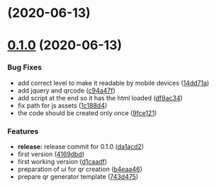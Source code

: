 #  (2020-06-13)



# [0.1.0](https://github.com/citosid/qr/compare/743d475664e6c225de1e5f43682ec623c53c7ea1...0.1.0) (2020-06-13)


### Bug Fixes

* add correct level to make it readable by mobile devices ([14dd71a](https://github.com/citosid/qr/commit/14dd71a97b9e2da66f671b9d86f35786ee97e806))
* add jquery and qrcode ([c94a47f](https://github.com/citosid/qr/commit/c94a47fac48a7e4c76ab614c69804727b8fc8b15))
* add script at the end so it has the html loaded ([df8ac34](https://github.com/citosid/qr/commit/df8ac343ec1ff19bb311f6db5b03722c5fd2c2da))
* fix path for js assets ([1c188d4](https://github.com/citosid/qr/commit/1c188d491d17b3e77ec7073ecc0122270f2e0c17))
* the code should be created only once ([9fce121](https://github.com/citosid/qr/commit/9fce121cf78137df481b3ea8c29178dc25bcc636))


### Features

* **release:** release commit for 0.1.0 ([da1acd2](https://github.com/citosid/qr/commit/da1acd2df23dba3ea502e777529659a685506a8b))
* first version ([4169dbd](https://github.com/citosid/qr/commit/4169dbd9ab474579e2c805749e11781896d48b2e))
* first working version ([d1caadf](https://github.com/citosid/qr/commit/d1caadf23459d1c50cc1759238c51e000edda8a3))
* preparation of ui for qr creation ([b4eaa46](https://github.com/citosid/qr/commit/b4eaa46b0df4662dc6679b1b4e9ee557b9495a2d))
* prepare qr generator template ([743d475](https://github.com/citosid/qr/commit/743d475664e6c225de1e5f43682ec623c53c7ea1))



